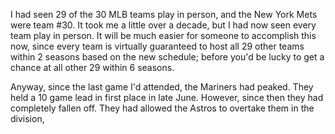 I had seen 29 of the 30 MLB teams play in person, and the New York
Mets were team #30. It took me a little over a decade, but I had now
seen every team play in person. It will be much easier for someone to
accomplish this now, since every team is virtually guaranteed to host
all 29 other teams within 2 seasons based on the new schedule; before
you'd be lucky to get a chance at all other 29 within 6 seasons.

Anyway, since the last game I'd attended, the Mariners had peaked.
They held a 10 game lead in first place in late June. However, since
then they had completely fallen off. They had allowed the Astros to
overtake them in the division, 
